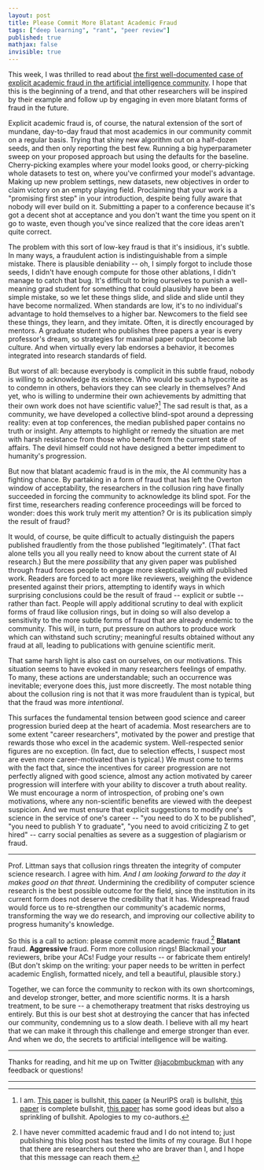```yaml
---
layout: post
title: Please Commit More Blatant Academic Fraud
tags: ["deep learning", "rant", "peer review"]
published: true
mathjax: false
invisible: true
---
```


This week, I was thrilled to read about [the first well-documented case of explicit academic fraud in the artificial intelligence community](https://cacm.acm.org/magazines/2021/6/252840-collusion-rings-threaten-the-integrity-of-computer-science-research/fulltext#FNA).
I hope that this is the beginning of a trend, and that other researchers will be inspired by their example and follow up by engaging in even more blatant forms of fraud in the future.

Explicit academic fraud is, of course, the natural extension of the sort of mundane, day-to-day fraud that most academics in our community commit on a regular basis.
Trying that shiny new algorithm out on a half-dozen seeds, and then only reporting the best few.
Running a big hyperparameter sweep on your proposed approach but using the defaults for the baseline.
Cherry-picking examples where your model looks good, or cherry-picking whole datasets to test on, where you've confirmed your model's advantage.
Making up new problem settings, new datasets, new objectives in order to claim victory on an empty playing field.
Proclaiming that your work is a "promising first step" in your introduction, despite being fully aware that nobody will ever build on it.
Submitting a paper to a conference because it's got a decent shot at acceptance and you don't want the time you spent on it go to waste, even though you've since realized that the core ideas aren't quite correct.

The problem with this sort of low-key fraud is that it's insidious, it's subtle.
In many ways, a fraudulent action is indistinguishable from a simple mistake.
There is plausible deniability -- oh, I simply forgot to include those seeds, I didn't have enough compute for those other ablations, I didn't manage to catch that bug.
It's difficult to bring ourselves to punish a well-meaning grad student for something that could plausibly have been a simple mistake, so we let these things slide, and slide and slide until they have become normalized.
When standards are low, it's to no individual's advantage to hold themselves to a higher bar.
Newcomers to the field see these things, they learn, and they imitate.
Often, it is directly encouraged by mentors.
A graduate student who publishes three papers a year is every professor's dream, so strategies for maximal paper output become lab culture.
And when virtually every lab endorses a behavior, it becomes integrated into research standards of field.

But worst of all: because everybody is complicit in this subtle fraud, nobody is willing to acknowledge its existence.
Who would be such a hypocrite as to condemn in others, behaviors they can see clearly in themselves?
And yet, who is willing to undermine their own achievements by admitting that their own work does not have scientific value?[^0]
The sad result is that, as a community, we have developed a collective blind-spot around a depressing reality: even at top conferences, the median published paper contains no truth or insight.
Any attempts to highlight or remedy the situation are met with harsh resistance from those who benefit from the current state of affairs.
The devil himself could not have designed a better impediment to humanity's progression.

But now that blatant academic fraud is in the mix, the AI community has a fighting chance.
By partaking in a form of fraud that has left the Overton window of acceptability, the researchers in the collusion ring have finally succeeded in forcing the community to acknowledge its blind spot.
For the first time, researchers reading conference proceedings will be forced to wonder: does this work truly merit my attention?
Or is its publication simply the result of fraud?

It would, of course, be quite difficult to actually distinguish the papers published fraudlently from the those published "legitimately".
(That fact alone tells you all you really need to know about the current state of AI research.)
But the mere *possibility* that any given paper was published through fraud forces people to engage more skeptically with *all* published work.
Readers are forced to act more like reviewers, weighing the evidence presented against their priors, attempting to identify ways in which surprising conclusions could be the result of fraud -- explicit or subtle -- rather than fact.
People will apply additional scrutiny to deal with explicit forms of fraud like collusion rings, but in doing so will also develop a sensitivity to the more subtle forms of fraud that are already endemic to the community.
This will, in turn, put pressure on authors to produce work which can withstand such scrutiny; meaningful results obtained without any fraud at all, leading to publications with genuine scientific merit.

That same harsh light is also cast on ourselves, on our motivations.
This situation seems to have evoked in many researchers feelings of empathy.
To many, these actions are understandable; such an occurrence was inevitable; everyone does this, just more discreetly.
The most notable thing about the collusion ring is not that it was more fraudulent than is typical, but that the fraud was more *intentional*.

This surfaces the fundamental tension between good science and career progression buried deep at the heart of academia.
Most researchers are to some extent "career researchers", motivated by the power and prestige that rewards those who excel in the academic system.
Well-respected senior figures are no exception. (In fact, due to selection effects, I suspect most are even more career-motivated than is typical.)
We must come to terms with the fact that, since the incentives for career progression are not perfectly aligned with good science, almost any action motivated by career progression will interfere with your ability to discover a truth about reality.
We must encourage a norm of introspection, of probing one's own motivations, where any non-scientific benefits are viewed with the deepest suspicion.
And we must ensure that explicit suggestions to modify one's science in the service of one's career -- "you need to do X to be published", "you need to publish Y to graduate", "you need to avoid criticizing Z to get hired" -- carry social penalties as severe as a suggestion of plagiarism or fraud.

---

Prof. Littman says that collusion rings threaten the integrity of computer science research.
I agree with him.
*And I am looking forward to the day it makes good on that threat.*
Undermining the credibility of computer science research is the best possible outcome for the field, since the institution in its current form does not deserve the credibility that it has.
Widespread fraud would force us to re-strengthen our community's academic norms, transforming the way we do research, and improving our collective ability to progress humanity's knowledge.

So this is a call to action: please commit more academic fraud.[^1]
**Blatant** fraud.
**Aggressive** fraud.
Form more collusion rings!
Blackmail your reviewers, bribe your ACs!
Fudge your results -- or fabricate them entirely!
(But don't skimp on the writing: your paper needs to be written in perfect academic English, formatted nicely, and tell a beautiful, plausible story.)

Together, we can force the community to reckon with its own shortcomings, and develop stronger, better, and more scientific norms.
It is a harsh treatment, to be sure -- a chemotherapy treatment that risks destroying us entirely.
But this is our best shot at destroying the cancer that has infected our community, condemning us to a slow death.
I believe with all my heart that we can make it through this challenge and emerge stronger than ever.
And when we do, the secrets to artificial intelligence will be waiting.

---

Thanks for reading, and hit me up on Twitter [@jacobmbuckman](https://twitter.com/jacobmbuckman) with any feedback or questions!

---

[^0]: I am. [This paper](https://www.aclweb.org/anthology/D16-1254.pdf) is bullshit, [this paper](https://proceedings.neurips.cc/paper/2018/hash/f02208a057804ee16ac72ff4d3cec53b-Abstract.html) (a NeurIPS oral) is bullshit, [this paper](https://openreview.net/pdf?id=S18Su--CW) is complete bullshit, [this paper](http://proceedings.mlr.press/v97/gelada19a/gelada19a.pdf) has some good ideas but also a sprinkling of bullshit. Apologies to my co-authors.
[^1]: I have never committed academic fraud and I do not intend to; just publishing this blog post has tested the limits of my courage. But I hope that there are researchers out there who are braver than I, and I hope that this message can reach them.